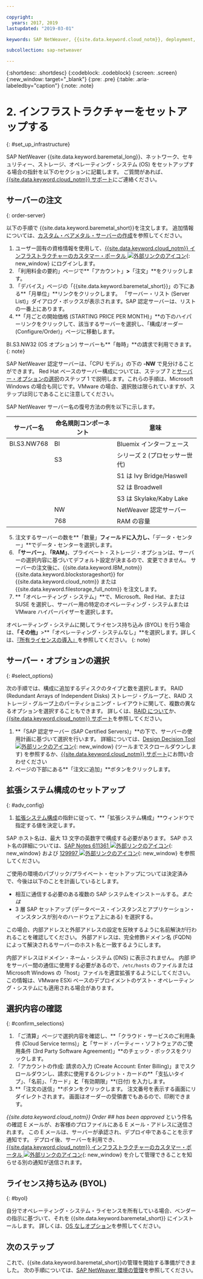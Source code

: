 ```yaml
---

copyright:
  years: 2017, 2019
lastupdated: "2019-03-01"

keywords: SAP NetWeaver, {{site.data.keyword.cloud_notm}}, deployment, BYOL, database

subcollection: sap-netweaver

---
```


{:shortdesc: .shortdesc}
{:codeblock: .codeblock}
{:screen: .screen}
{:new_window: target="_blank"}
{:pre: .pre}
{:table: .aria-labeledby="caption"}
{:note: .note}

# 2. インフラストラクチャーをセットアップする
{: #set_up_infrastructure}

SAP NetWeaver {{site.data.keyword.baremetal_long}}、ネットワーク、セキュリティー、ストレージ、オペレーティング・システム (OS) をセットアップする場合の指針を以下のセクションに記載します。 ご質問があれば、[{{site.data.keyword.cloud_notm}} サポート](/docs/get-support?topic=get-support-getting-customer-support#getting-customer-support)にご連絡ください。

## サーバーの注文
{: order-server}

以下の手順で {{site.data.keyword.baremetal_short}}を注文します。 追加情報については、[カスタム・ベアメタル・サーバーの作成](/docs/bare-metal?topic=bare-metal-ordering-baremetal-server#ordering-baremetal-server)を参照してください。

1. ユーザー固有の資格情報を使用して、[{{site.data.keyword.cloud_notm}} インフラストラクチャーのカスタマー・ポータル ![外部リンクのアイコン](../../icons/launch-glyph.svg "外部リンクのアイコン")](https://control.softlayer.com){: new_window} にログインします。
2. 「利用料金の要約」ページで**「アカウント」**>**「注文」**をクリックします。
3. 「デバイス」ページの「{{site.data.keyword.baremetal_short}}」の下にある**「月単位」**リンクをクリックします。 「サーバー・リスト (Server List)」ダイアログ・ボックスが表示されます。SAP 認定サーバーは、リストの一番上にあります。
4. **「月ごとの開始価格 (STARTING PRICE PER MONTH)」**の下のハイパーリンクをクリックして、該当するサーバーを選択し、「構成/オーダー (Configure/Order)」ページに移動します。

BI.S3.NW32 (OS オプション) サーバーも**「毎時」**の請求で利用できます。
{: note}

   SAP NetWeaver 認定サーバーは、「CPU モデル」の下の **-NW** で見分けることができます。 Red Hat ベースのサーバー構成については、ステップ 7 と[サーバー・オプションの選択](#select_options)のステップ 1 で説明します。これらの手順は、Microsoft Windows の場合も同じです。VMware の場合、選択肢は限られていますが、ステップは同じであることに注意してください。

   SAP NetWeaver サーバー名の復号方法の例を以下に示します。

| サーバー名 | 命名規則コンポーネント| 意味 |
| --- | --- | --- |
| BI.S3.NW768 | BI | Bluemix インターフェース |
| | S3 | シリーズ 2 (プロセッサー世代) |
| | | S1 は Ivy Bridge/Haswell |
| | | S2 は Broadwell |
| | | S3 は Skylake/Kaby Lake |
| | NW | NetWeaver 認定サーバー |
| | 768 | RAM の容量 |

5. 注文するサーバーの数を**「数量」**フィールドに入力し、**「データ・センター」**でデータ・センターを選択します。
6. **「サーバー」**、**「RAM」**、プライベート・ストレージ・オプションは、サーバーの選択内容に基づいてデフォルト設定が決まるので、変更できません。 サーバーの注文後に、{{site.data.keyword.IBM_notm}} {{site.data.keyword.blockstorageshort}} for {{site.data.keyword.cloud_notm}} または {{site.data.keyword.filestorage_full_notm}} を注文します。
7. **「オペレーティング・システム」**で、Microsoft、Red Hat、または SUSE を選択し、サーバー用の特定のオペレーティング・システムまたは VMware ハイパーバイザーを選択します。

オペレーティング・システムに関してライセンス持ち込み (BYOL) を行う場合は、**「その他」**>**「オペレーティング・システムなし」**を選択します。詳しくは、[『所有ライセンスの導入』](#byol)を参照してください。
{: note}

## サーバー・オプションの選択
{: #select_options}

次の手順では、構成に追加するディスクのタイプと数を選択します。 RAID (Redundant Arrays of Independent Disks) ストレージ・グループと、RAID ストレージ・グループ上のパーティショニング・レイアウトに関して、複数の異なるオプションを選択することもできます。 詳しくは、[RAID について](/docs/bare-metal?topic=bare-metal-about-raid#about-raid)か、[{{site.data.keyword.cloud_notm}} サポート](/docs/get-support?topic=get-support-getting-customer-support#getting-customer-support)を参照してください。

1. **「SAP 認定サーバー (SAP Certified Servers)」**の下で、サーバーの使用計画に基づいて選択を行います。 詳細については、[Design Decision Tool ![外部リンクのアイコン](../../icons/launch-glyph.svg "外部リンクのアイコン")](https://github.com/ibm-cloud-architecture/infrastructure-design-decision-tool){: new_window} (ツールまでスクロールダウンします) を参照するか、[{{site.data.keyword.cloud_notm}} サポート](/docs/get-support?topic=get-support-getting-customer-support#getting-customer-support)にお問い合わせください
2. ページの下部にある**「注文に追加」**ボタンをクリックします。

## 拡張システム構成のセットアップ
{: #adv_config}

1. [拡張システム構成](/docs/bare-metal?topic=bare-metal-ordering-baremetal-server#ordering-baremetal-server)の指針に従って、**「拡張システム構成」**ウィンドウで指定する値を決定します。

SAP ホスト名は、最大 13 文字の英数字で構成する必要があります。 SAP ホスト名の詳細については、[SAP Notes 611361 ![外部リンクのアイコン](../../icons/launch-glyph.svg "外部リンクのアイコン")](https://launchpad.support.sap.com/#/611361){: new_window} および [129997 ![外部リンクのアイコン](../../icons/launch-glyph.svg "外部リンクのアイコン")](https://launchpad.support.sap.com/#/129997){: new_window} を参照してください。

ご使用の環境のパブリック/プライベート・セットアップについては決定済みで、今後は以下のことを計画しているとします。
  * 相互に通信する必要のある複数の SAP システムをインストールする。*または*
  * 3 層 SAP セットアップ (データベース・インスタンスとアプリケーション・インスタンスが別々のハードウェア上にある) を選択する。

この場合、内部アドレスと外部アドレスの設定を反映するように名前解決が行われることを確認してください。 外部アドレスは、完全修飾ドメイン名 (FQDN) によって解決されるサーバーのホスト名と一致するようにします。

内部アドレスはドメイン・ネーム・システム (DNS) に表示されません。 内部 IP をサーバー間の通信に使用する必要があるので、`/etc/hosts` のファイルまたは Microsoft Windows の「host」ファイルを適宜拡張するようにしてください。 この情報は、VMware ESXi ベースのデプロイメントのゲスト・オペレーティング・システムにも適用される場合があります。

## 選択内容の確認
{: #confirm_selections}

1. 「ご清算」ページで選択内容を確認し、**「クラウド・サービスのご利用条件 (Cloud Service terms)」**と**「サード・パーティー・ソフトウェアのご使用条件 (3rd Party Software Agreement)」**のチェック・ボックスをクリックします。
2. 「アカウントの作成: 請求の入力 (Create Account: Enter Billing)」までスクロールダウンし、請求に使用するクレジット・カードの**「支払いタイプ」、「名前」、「カード」**と**「有効期限」**(日付) を入力します。
3. **「注文の送信」**ボタンをクリックします。 注文番号を表示する画面にリダイレクトされます。 画面はオーダーの受領書でもあるので、印刷できます。

_{{site.data.keyword.cloud_notm}} Order ## has been approved_ という件名の確認 E メールが、お客様のプロファイルにある E メール・アドレスに送信されます。 この E メールは、サーバーが承認され、デプロイ中であることを示す通知です。 デプロイ後、サーバーを利用でき、[{{site.data.keyword.cloud_notm}} インフラストラクチャーのカスタマー・ポータル ![外部リンクのアイコン](../../icons/launch-glyph.svg "外部リンクのアイコン")](https://control.softlayer.com){: new_window} を介して管理できることを知らせる別の通知が送信されます。

## ライセンス持ち込み (BYOL)
{: #byol}

自分でオペレーティング・システム・ライセンスを所有している場合、ベンダーの指示に基づいて、それを {{site.data.keyword.baremetal_short}} にインストールします。 詳しくは、[OS なしオプション](/docs/bare-metal?topic=bare-metal-how-to-install-an-operating-system-on-a-no-os-server-#bm-no-os)を参照してください。

## 次のステップ

これで、{{site.data.keyword.baremetal_short}}の管理を開始する準備ができました。 次の手順については、[SAP NetWeaver 環境の管理](/docs/infrastructure/sap-netweaver?topic=sap-netweaver-manage_environment#manage_environment)を参照してください。
